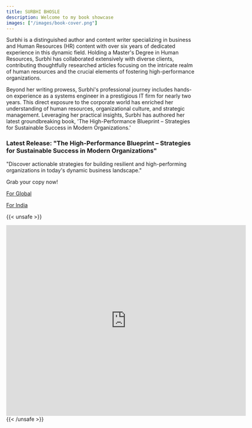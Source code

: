 ```yaml
---
title: SURBHI BHOSLE
description: Welcome to my book showcase
images: ["/images/book-cover.png"]
---
```


Surbhi is a distinguished author and content writer specializing in business and Human Resources (HR) content with over six years of dedicated experience in this dynamic field. Holding a Master's Degree in Human Resources, Surbhi has collaborated extensively with diverse clients, contributing thoughtfully researched articles focusing on the intricate realm of human resources and the crucial elements of fostering high-performance organizations.

Beyond her writing prowess, Surbhi's professional journey includes hands-on experience as a systems engineer in a prestigious IT firm for nearly two years. This direct exposure to the corporate world has enriched her understanding of human resources, organizational culture, and strategic management. Leveraging her practical insights, Surbhi has authored her latest groundbreaking book, 'The High-Performance Blueprint – Strategies for Sustainable Success in Modern Organizations.'

### Latest Release: "The High-Performance Blueprint – Strategies for Sustainable Success in Modern Organizations"

"Discover actionable strategies for building resilient and high-performing organizations in today's dynamic business landscape."

Grab your copy now!

[For Global](https://www.amazon.com/dp/B0CR1FJB3F?&_encoding=UTF8&tag=surbhibhosle-20&linkCode=ur2&linkId=53c4dccfb22c2193c8f652cd46ac4dcd&camp=1789&creative=9325)

[For India](https://www.amazon.in/High-Performance-Blueprint-Sustainable-Organizations/dp/B0CR1FJB3F/ref=sr_1_2?crid=27IEQTZKQ5YRV&keywords=high+performance+blueprint&qid=1704115575&sprefix=high+performance+blueprin%252Caps%252C282&sr=8-2&_encoding=UTF8&tag=surbhibhosle-21&linkCode=ur2&linkId=935a95e6c9727c96a99d83e2eee28948&camp=3638&creative=24630)

{{< unsafe >}}
<iframe src="https://docs.google.com/forms/d/e/1FAIpQLScBVDTTXEOi-21_PoCDbC88xABzA6KwO_cAG1g-INZbpThiEg/viewform?embedded=true" width="640" height="510" frameborder="0" marginheight="0" marginwidth="0">Loading…</iframe>
{{< /unsafe >}}
